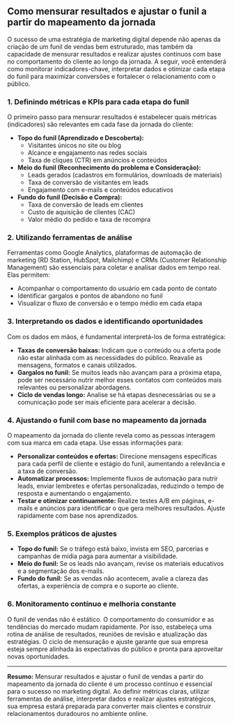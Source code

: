 ## Como mensurar resultados e ajustar o funil a partir do mapeamento da jornada

O sucesso de uma estratégia de marketing digital depende não apenas da criação de um funil de vendas bem estruturado, mas também da capacidade de mensurar resultados e realizar ajustes contínuos com base no comportamento do cliente ao longo da jornada. A seguir, você entenderá como monitorar indicadores-chave, interpretar dados e otimizar cada etapa do funil para maximizar conversões e fortalecer o relacionamento com o público.

### 1. Definindo métricas e KPIs para cada etapa do funil

O primeiro passo para mensurar resultados é estabelecer quais métricas (indicadores) são relevantes em cada fase da jornada do cliente:

- **Topo do funil (Aprendizado e Descoberta):**
  - Visitantes únicos no site ou blog
  - Alcance e engajamento nas redes sociais
  - Taxa de cliques (CTR) em anúncios e conteúdos
- **Meio do funil (Reconhecimento do problema e Consideração):**
  - Leads gerados (cadastros em formulários, downloads de materiais)
  - Taxa de conversão de visitantes em leads
  - Engajamento com e-mails e conteúdos educativos
- **Fundo do funil (Decisão e Compra):**
  - Taxa de conversão de leads em clientes
  - Custo de aquisição de clientes (CAC)
  - Valor médio do pedido e taxa de recompra

### 2. Utilizando ferramentas de análise

Ferramentas como Google Analytics, plataformas de automação de marketing (RD Station, HubSpot, Mailchimp) e CRMs (Customer Relationship Management) são essenciais para coletar e analisar dados em tempo real. Elas permitem:

- Acompanhar o comportamento do usuário em cada ponto de contato
- Identificar gargalos e pontos de abandono no funil
- Visualizar o fluxo de conversão e o tempo médio em cada etapa

### 3. Interpretando os dados e identificando oportunidades

Com os dados em mãos, é fundamental interpretá-los de forma estratégica:

- **Taxas de conversão baixas:** Indicam que o conteúdo ou a oferta pode não estar alinhada com as necessidades do público. Reavalie as mensagens, formatos e canais utilizados.
- **Gargalos no funil:** Se muitos leads não avançam para a próxima etapa, pode ser necessário nutrir melhor esses contatos com conteúdos mais relevantes ou personalizar abordagens.
- **Ciclo de vendas longo:** Analise se há etapas desnecessárias ou se a comunicação pode ser mais eficiente para acelerar a decisão.

### 4. Ajustando o funil com base no mapeamento da jornada

O mapeamento da jornada do cliente revela como as pessoas interagem com sua marca em cada etapa. Use essas informações para:

- **Personalizar conteúdos e ofertas:** Direcione mensagens específicas para cada perfil de cliente e estágio do funil, aumentando a relevância e a taxa de conversão.
- **Automatizar processos:** Implemente fluxos de automação para nutrir leads, enviar lembretes e ofertas personalizadas, reduzindo o tempo de resposta e aumentando o engajamento.
- **Testar e otimizar continuamente:** Realize testes A/B em páginas, e-mails e anúncios para identificar o que gera melhores resultados. Ajuste rapidamente com base nos aprendizados.

### 5. Exemplos práticos de ajustes

- **Topo do funil:** Se o tráfego está baixo, invista em SEO, parcerias e campanhas de mídia paga para aumentar a visibilidade.
- **Meio do funil:** Se os leads não avançam, revise os materiais educativos e a segmentação dos e-mails.
- **Fundo do funil:** Se as vendas não acontecem, avalie a clareza das ofertas, a experiência de compra e o suporte ao cliente.

### 6. Monitoramento contínuo e melhoria constante

O funil de vendas não é estático. O comportamento do consumidor e as tendências do mercado mudam rapidamente. Por isso, estabeleça uma rotina de análise de resultados, reuniões de revisão e atualização das estratégias. O ciclo de mensuração e ajuste garante que sua empresa esteja sempre alinhada às expectativas do público e pronta para aproveitar novas oportunidades.

---

**Resumo:** Mensurar resultados e ajustar o funil de vendas a partir do mapeamento da jornada do cliente é um processo contínuo e essencial para o sucesso no marketing digital. Ao definir métricas claras, utilizar ferramentas de análise, interpretar dados e realizar ajustes estratégicos, sua empresa estará preparada para converter mais clientes e construir relacionamentos duradouros no ambiente online.